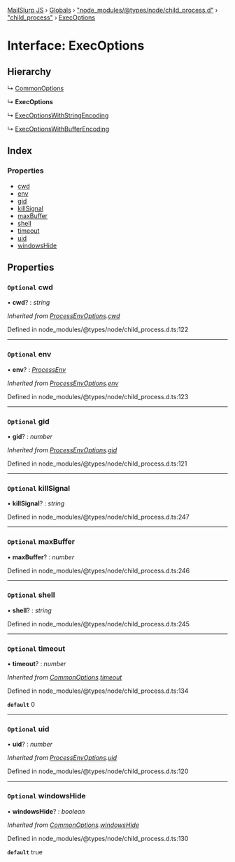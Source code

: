[MailSlurp JS](../README.md) › [Globals](../globals.md) › ["node_modules/@types/node/child_process.d"](../modules/_node_modules__types_node_child_process_d_.md) › ["child_process"](../modules/_node_modules__types_node_child_process_d_._child_process_.md) › [ExecOptions](_node_modules__types_node_child_process_d_._child_process_.execoptions.md)

# Interface: ExecOptions

## Hierarchy

  ↳ [CommonOptions](_node_modules__types_node_child_process_d_._child_process_.commonoptions.md)

  ↳ **ExecOptions**

  ↳ [ExecOptionsWithStringEncoding](_node_modules__types_node_child_process_d_._child_process_.execoptionswithstringencoding.md)

  ↳ [ExecOptionsWithBufferEncoding](_node_modules__types_node_child_process_d_._child_process_.execoptionswithbufferencoding.md)

## Index

### Properties

* [cwd](_node_modules__types_node_child_process_d_._child_process_.execoptions.md#optional-cwd)
* [env](_node_modules__types_node_child_process_d_._child_process_.execoptions.md#optional-env)
* [gid](_node_modules__types_node_child_process_d_._child_process_.execoptions.md#optional-gid)
* [killSignal](_node_modules__types_node_child_process_d_._child_process_.execoptions.md#optional-killsignal)
* [maxBuffer](_node_modules__types_node_child_process_d_._child_process_.execoptions.md#optional-maxbuffer)
* [shell](_node_modules__types_node_child_process_d_._child_process_.execoptions.md#optional-shell)
* [timeout](_node_modules__types_node_child_process_d_._child_process_.execoptions.md#optional-timeout)
* [uid](_node_modules__types_node_child_process_d_._child_process_.execoptions.md#optional-uid)
* [windowsHide](_node_modules__types_node_child_process_d_._child_process_.execoptions.md#optional-windowshide)

## Properties

### `Optional` cwd

• **cwd**? : *string*

*Inherited from [ProcessEnvOptions](_node_modules__types_node_child_process_d_._child_process_.processenvoptions.md).[cwd](_node_modules__types_node_child_process_d_._child_process_.processenvoptions.md#optional-cwd)*

Defined in node_modules/@types/node/child_process.d.ts:122

___

### `Optional` env

• **env**? : *[ProcessEnv](_node_modules__types_node_globals_d_.nodejs.processenv.md)*

*Inherited from [ProcessEnvOptions](_node_modules__types_node_child_process_d_._child_process_.processenvoptions.md).[env](_node_modules__types_node_child_process_d_._child_process_.processenvoptions.md#optional-env)*

Defined in node_modules/@types/node/child_process.d.ts:123

___

### `Optional` gid

• **gid**? : *number*

*Inherited from [ProcessEnvOptions](_node_modules__types_node_child_process_d_._child_process_.processenvoptions.md).[gid](_node_modules__types_node_child_process_d_._child_process_.processenvoptions.md#optional-gid)*

Defined in node_modules/@types/node/child_process.d.ts:121

___

### `Optional` killSignal

• **killSignal**? : *string*

Defined in node_modules/@types/node/child_process.d.ts:247

___

### `Optional` maxBuffer

• **maxBuffer**? : *number*

Defined in node_modules/@types/node/child_process.d.ts:246

___

### `Optional` shell

• **shell**? : *string*

Defined in node_modules/@types/node/child_process.d.ts:245

___

### `Optional` timeout

• **timeout**? : *number*

*Inherited from [CommonOptions](_node_modules__types_node_child_process_d_._child_process_.commonoptions.md).[timeout](_node_modules__types_node_child_process_d_._child_process_.commonoptions.md#optional-timeout)*

Defined in node_modules/@types/node/child_process.d.ts:134

**`default`** 0

___

### `Optional` uid

• **uid**? : *number*

*Inherited from [ProcessEnvOptions](_node_modules__types_node_child_process_d_._child_process_.processenvoptions.md).[uid](_node_modules__types_node_child_process_d_._child_process_.processenvoptions.md#optional-uid)*

Defined in node_modules/@types/node/child_process.d.ts:120

___

### `Optional` windowsHide

• **windowsHide**? : *boolean*

*Inherited from [CommonOptions](_node_modules__types_node_child_process_d_._child_process_.commonoptions.md).[windowsHide](_node_modules__types_node_child_process_d_._child_process_.commonoptions.md#optional-windowshide)*

Defined in node_modules/@types/node/child_process.d.ts:130

**`default`** true
